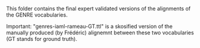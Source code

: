 This folder contains the final expert validated versions of the alignments of the GENRE vocabularies.

Important: "genres-iaml-rameau-GT.ttl" is a skosified version of the manually produced (by Frédéric) alignemnt between these two vocabularies (GT stands for ground truth).

